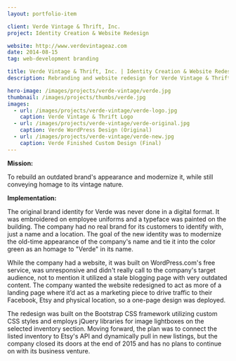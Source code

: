 ```yaml
---
layout: portfolio-item

client: Verde Vintage & Thrift, Inc.
project: Identity Creation & Website Redesign

website: http://www.verdevintageaz.com
date: 2014-08-15
tag: web-development branding

title: Verde Vintage & Thrift, Inc. | Identity Creation & Website Redesign
description: Rebranding and website redesign for Verde Vintage & Thrift, Inc. to meld vintage flair with modern style.

hero-image: /images/projects/verde-vintage/verde.jpg
thumbnail: /images/projects/thumbs/verde.jpg
images:
  - url: /images/projects/verde-vintage/verde-logo.jpg
    caption: Verde Vintage & Thrift Logo
  - url: /images/projects/verde-vintage/verde-original.jpg
    caption: Verde WordPress Design (Original)
  - url: /images/projects/verde-vintage/verde-new.jpg
    caption: Verde Finished Custom Design (Final)
---
```


**Mission:**

  To rebuild an outdated brand's appearance and modernize it, while still conveying homage to its vintage nature.

**Implementation:**

  The original brand identity for Verde was never done in a digital format. It was embroidered on employee uniforms and a typeface was painted on the building. The company had no real brand for its customers to identify with, just a name and a location. The goal of the new identity was to modernize the old-time appearance of the company's name and tie it into the color green as an homage to "Verde" in its name.

  While the company had a website, it was built on WordPress.com's free service, was unresponsive and didn't really call to the company's target audience, not to mention it utilized a stale blogging page with very outdated content. The company wanted the website redesigned to act as more of a landing page where it’d act as a marketing piece to drive traffic to their Facebook, Etsy and physical location, so a one-page design was deployed.

  The redesign was built on the Bootstrap CSS framework utilizing custom CSS styles and employs jQuery libraries for image lightboxes on the selected inventory section. Moving forward, the plan was to connect the listed inventory to Etsy's API and dynamically pull in new listings, but the company closed its doors at the end of 2015 and has no plans to continue on with its business venture.